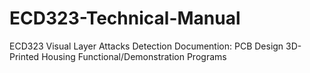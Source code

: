 # ECD323-Technical-Manual
ECD323 Visual Layer Attacks Detection Documention:
PCB Design
3D-Printed Housing
Functional/Demonstration Programs
